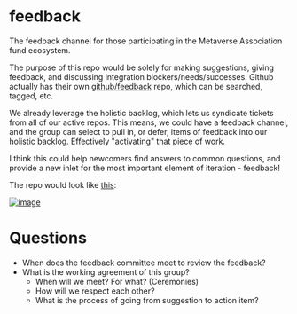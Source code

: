 # feedback
The feedback channel for those participating in the Metaverse Association fund ecosystem. 

The purpose of this repo would be solely for making suggestions, giving feedback, and discussing integration blockers/needs/successes. Github actually has their own [github/feedback](https://github.com/github/feedback) repo, which can be searched, tagged, etc. 

We already leverage the holistic backlog, which lets us syndicate tickets from all of our active repos. This means, we could have a feedback channel, and the group can select to pull in, or defer, items of feedback into our holistic backlog. Effectively "activating" that piece of work. 

I think this could help newcomers find answers to common questions, and provide a new inlet for the most important element of iteration - feedback! 

The repo would look like [this](https://github.com/github/feedback/discussions): 

[![image](https://user-images.githubusercontent.com/63426722/142430678-0cb210a3-7e00-4bf6-80c5-f87b2daf6aa5.png)](https://github.com/github/feedback/discussions)

# Questions 

- When does the feedback committee meet to review the feedback? 
- What is the working agreement of this group? 
  - When will we meet? For what? (Ceremonies) 
  - How will we respect each other? 
  - What is the process of going from suggestion to action item? 
